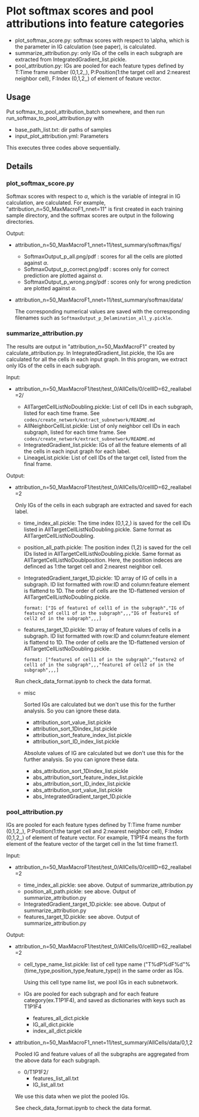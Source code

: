 # Plot softmax scores and pool attributions into feature categories

- plot_softmax_score.py: softmax scores with respect to \alpha, which is the parameter in IG calculation (see paper), is calculated. 
- summarize_attribution.py: only IGs of the cells in each subgraph are extracted from IntegratedGradient_list.pickle.
- pool_attribution.py: IGs are pooled for each feature types defined by T:Time frame number (0,1,2,,), P:Position(1:the target cell and 2:nearest neighbor cell), F:Index (0,1,2,,) of element of feature vector.

## Usage 

Put softmax_to_pool_attribution_batch somewhere, and then run run_softmax_to_pool_attribution.py with 

- base_path_list.txt: dir paths of samples
- input_plot_attribution.yml: Parameters

This executes three codes above sequentially.


## Details

### plot_softmax_score.py

Softmax scores with respect to $\alpha$, which is the variable of integral in IG calculation, are calculated. 
For example, "attribution_n=50_MaxMacroF1_nnet=11" is first created in each training sample directory, and the softmax scores are output in the following directories.

Output: 

- attribution_n=50_MaxMacroF1_nnet=11/test_summary/softmax/figs/   

    - SoftmaxOutput_p_all.png/pdf : scores for all the cells are plotted against $\alpha$. 
    - SoftmaxOutput_p_correct.png/pdf : scores only for correct prediction are plotted against $\alpha$.
    - SoftmaxOutput_p_wrong.png/pdf : scores only for wrong prediction are plotted against $\alpha$.
    

- attribution_n=50_MaxMacroF1_nnet=11/test_summary/softmax/data/   

    The corresponding numerical values are saved with the corresponding filenames such as `SoftmaxOutput_p_Delamination_all_y.pickle`. 



### summarize_attribution.py


The results are output in "attribution_n=50_MaxMacroF1" created by calculate_attribution.py. 
In IntegratedGradient_list.pickle, the IGs are calculated for all the cells in each input graph. In this program, we extract only IGs of the cells in each subgraph.

Input:

- attribution_n=50_MaxMacroF1/test/test_0/AllCells/0/cellID=62_reallabel=2/

    - AllTargetCellListNoDoubling.pickle:  List of cell IDs in each subgraph, listed for each time frame. See `codes/create_network/extract_subnetwork/README.md`
    - AllNeighborCellList.pickle:  List of only neighbor cell IDs in each subgraph, listed for each time frame. See `codes/create_network/extract_subnetwork/README.md`
    - IntegratedGradient_list.pickle: IGs of all the feature elements of all the cells in each input graph for each label.
    - LineageList.pickle: List of cell IDs of the target cell, listed from the final frame.

Output: 

- attribution_n=50_MaxMacroF1/test/test_0/AllCells/0/cellID=62_reallabel=2

    Only IGs of the cells in each subgraph are extracted and saved for each label. 

    - time_index_all.pickle: The time index (0,1,2,) is saved for the cell IDs listed in AllTargetCellListNoDoubling.pickle. Same format as AllTargetCellListNoDoubling.

    - position_all_path.pickle: The position index (1,2) is saved for the cell IDs listed in AllTargetCellListNoDoubling.pickle. Same format as AllTargetCellListNoDoublposition. Here, the position indeces are definced as 1:the target cell and 2:nearest neighbor cell.  

    - IntegratedGradient_target_1D.pickle: 1D array of IG of cells in a subgraph. ID list formatted with row:ID and column:feature element is flattend to 1D. The order of cells are the 1D-flattened version of AllTargetCellListNoDoubling.pickle.
 
        ```
        format: ["IG of feature1 of cell1 of in the subgraph","IG of feature2 of cell1 of in the subgraph",,,"IG of feature1 of cell2 of in the subgraph",,,]

        ```

    - features_target_1D.pickle: 1D array of feature values of cells in a subgraph. ID list formatted with row:ID and column:feature element is flattend to 1D. The order of cells are the 1D-flattened version of AllTargetCellListNoDoubling.pickle.
 
        ```
        format: ["feature1 of cell1 of in the subgraph","feature2 of cell1 of in the subgraph",,,"feature1 of cell2 of in the subgraph",,,]

        ```

    Run check_data_format.ipynb to check the data format. 

    - misc
    
        Sorted IGs are calculated but we don't use this for the further analysis. So you can ignore these data. 

        - attribution_sort_value_list.pickle
        - attribution_sort_1Dindex_list.pickle
        - attribution_sort_feature_index_list.pickle
        - attribution_sort_ID_index_list.pickle

        Absolute values of IG are calculated but we don't use this for the further analysis. So you can ignore these data. 

        - abs_attribution_sort_1Dindex_list.pickle
        - abs_attribution_sort_feature_index_list.pickle
        - abs_attribution_sort_ID_index_list.pickle
        - abs_attribution_sort_value_list.pickle
        - abs_IntegratedGradient_target_1D.pickle



### pool_attribution.py

IGs are pooled for each feature types defined by T:Time frame number (0,1,2,,), P:Position(1:the target cell and 2:nearest neighbor cell), F:Index (0,1,2,,) of element of feature vector. For example, T1P1F4 means the forth element of the feature vector of the target cell in the 1st time frame:t1. 


Input: 

- attribution_n=50_MaxMacroF1/test/test_0/AllCells/0/cellID=62_reallabel=2

    - time_index_all.pickle: see above. Output of summarize_attribution.py
    - position_all_path.pickle: see above. Output of summarize_attribution.py
    - IntegratedGradient_target_1D.pickle: see above. Output of summarize_attribution.py
    - features_target_1D.pickle: see above. Output of summarize_attribution.py

Output: 

- attribution_n=50_MaxMacroF1/test/test_0/AllCells/0/cellID=62_reallabel=2

    - cell_type_name_list.pickle: list of cell type name ("T%dP%dF%d"%(time_type,position_type,feature_type)) in the same order as IGs. 
    
        Using this cell type name list, we pool IGs in each subnetwork. 

    - IGs are pooled for each subgraph and for each feature category(ex.T1P1F4), and saved as dictionaries with keys such as T1P1F4
    
        - features_all_dict.pickle
        - IG_all_dict.pickle
        - index_all_dict.pickle
        
- attribution_n=50_MaxMacroF1_nnet=11/test_summary/AllCells/data/0,1,2

    Pooled IG and feature values of all the subgraphs are aggregated from the above data for each subgraph.

    - 0/T1P1F2/
        - features_list_all.txt
        - IG_list_all.txt

    We use this data when we plot the pooled IGs.

    See check_data_format.ipynb to check the data format. 
            


